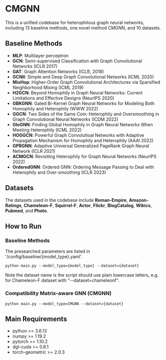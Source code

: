 # CMGNN
This is a unified codebase for heterophilous graph neural networks, including 13 baseline methods, one novel method CMGNN, and 10 datasets. 

## Baseline Methods
* **MLP**: Multilayer perceptron
* **GCN**: Semi-supervised Classification with Graph Convolutional Networks (ICLR 2017)
* **GAT**: Graph Attention Networks (ICLR, 2018)
* **GCNII**: Simple and Deep Graph Convolutional Networks (ICML 2020)
* **MixHop**: Higher-Order Graph Convolutional Architectures via Sparsified Neighborhood Mixing (ICML 2019)
* **H2GCN**: Beyond Homophily in Graph Neural Networks: Current Limitations and Effective Designs (NeurIPS 2020)
* **GBKGNN**: Gated Bi-Kernel Graph Neural Networks for Modeling Both Homophily and Heterophily (WWW 2022)
* **GGCN**: Two Sides of the Same Coin: Heterophily and Oversmoothing in Graph Convolutional Neural Networks (ICDM 2022)
* **GloGNN**: Finding Global Homophily in Graph Neural Networks When Meeting Heterophily (ICML 2022)
* **HOGGCN**: Powerful Graph Convolutioal Networks with Adaptive Propagation Mechanism for Homophily and Heterophily (AAAI 2022)
* **GPRGNN**: Adaptive Universal Generalized PageRank Graph Neural Network (ICLR 2021)
* **ACMGCN**: Revisiting Heterophily for Graph Neural Networks (NeurIPS 2022)
* **OrderedGNN**: Ordered GNN: Ordering Message Passing to Deal with Heterophily and Over-smoothing (ICLR 2023)


## Datasets
The datasets used in the codebase include **Roman-Empire**, **Amazon-Ratings**, **Chameleon-F**, **Squirrel-F**, **Actor**, **Flickr**, **BlogCatalog**, **Wikics**, **Pubmed**, and **Photo**.




## How to Run

### Baseline Methods
The presearched parameters are listed in '/config/baseline/{model_type}.yaml'. 

    python main.py --model_type={model_type} --dataset={dataset}

Note the dataset name is the script should use plain lowercase letters, e.g. for Chameleon-F dataset with "--dataset=chameleonf".

### Compatibility Matrix-aware GNN (CMGNN)

    python main.py --model_type=CMGNN --dataset={dataset}


## Main Requirements
* python >= 3.6.13
* numpy >= 1.19.2
* pytorch >= 1.10.2
* dgl-cuda >= 0.8.1
* torch-geometric >= 2.0.3